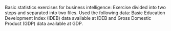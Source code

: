 Basic statistics exercises for business intelligence:
Exercise divided into two steps and separated into two files.
Used the following data: Basic Education Development Index (IDEB) data available at IDEB and Gross Domestic Product (GDP) data available at GDP.
